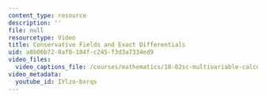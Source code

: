 ```yaml
---
content_type: resource
description: ''
file: null
resourcetype: Video
title: Conservative Fields and Exact Differentials
uid: a8b06b72-0af0-184f-c245-f3d3a7334ed9
video_files:
  video_captions_file: /courses/mathematics/18-02sc-multivariable-calculus-fall-2010/4.-triple-integrals-and-surface-integrals-in-3-space/part-c-line-integrals-and-stokes-theorem/session-90-curl-in-3d/conservative-fields-and-exact-differentials/IYlzo-bxrqs.vtt
video_metadata:
  youtube_id: IYlzo-bxrqs
---
```

